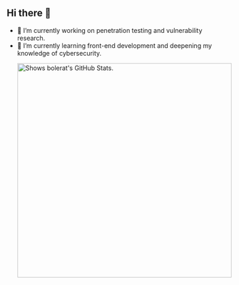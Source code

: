 ## Hi there 👋

<!--
**Bolerat/Bolerat** is a ✨ _special_ ✨ repository because its `README.md` (this file) appears on your GitHub profile.

Here are some ideas to get you started:
-->

 - 🔭 I’m currently working on penetration testing and vulnerability research.
 - 🌱 I’m currently learning front-end development and deepening my knowledge of cybersecurity.

<a href="https://github.com/pulls?q=author%3Bolerat">
  <picture>
    <source media="(prefers-color-scheme: dark)" srcset="https://github-stats.liuli.lol/api?username=Bolerat&theme=react-dark&show_icons=true&include_all_commits=true&count_private=true">
    <img alt="Shows bolerat's GitHub Stats." align="right" width="480px" src="https://github-stats.liuli.lol/api?username=Bolerat&theme=react-dark&show_icons=true&include_all_commits=true&count_private=true">
  </picture>
</a>
